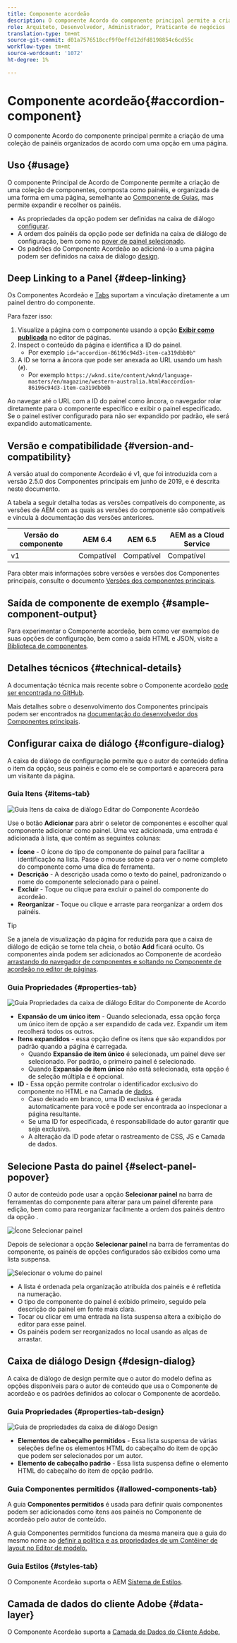 ```yaml
---
title: Componente acordeão
description: O componente Acordo do componente principal permite a criação de uma coleção de painéis organizados de acordo com uma opção em uma página.
role: Arquiteto, Desenvolvedor, Administrador, Praticante de negócios
translation-type: tm+mt
source-git-commit: d01a7576518ccf9f0effd12dfd8198854c6cd55c
workflow-type: tm+mt
source-wordcount: '1072'
ht-degree: 1%

---
```



# Componente acordeão{#accordion-component}

O componente Acordo do componente principal permite a criação de uma coleção de painéis organizados de acordo com uma opção em uma página.

## Uso {#usage}

O componente Principal de Acordo de Componente permite a criação de uma coleção de componentes, composta como painéis, e organizada de uma forma em uma página, semelhante ao [Componente de Guias](tabs.md), mas permite expandir e recolher os painéis.

* As propriedades da opção podem ser definidas na caixa de diálogo [configurar](#configure-dialog).
* A ordem dos painéis da opção pode ser definida na caixa de diálogo de configuração, bem como no [pover de painel selecionado](#select-panel-popover).
* Os padrões do Componente Acordeão ao adicioná-lo a uma página podem ser definidos na caixa de diálogo [design](#design-dialog).

## Deep Linking to a Panel {#deep-linking}

Os Componentes Acordeão e [Tabs](tabs.md) suportam a vinculação diretamente a um painel dentro do componente.

Para fazer isso:

1. Visualize a página com o componente usando a opção **[Exibir como publicada](https://docs.adobe.com/content/help/en/experience-manager-cloud-service/sites/authoring/fundamentals/editing-content.html#view-as-published)** no editor de páginas.
1. Inspect o conteúdo da página e identifica a ID do painel.
   * Por exemplo `id="accordion-86196c94d3-item-ca319dbb0b"`
1. A ID se torna a âncora que pode ser anexada ao URL usando um hash (`#`).
   * Por exemplo `https://wknd.site/content/wknd/language-masters/en/magazine/western-australia.html#accordion-86196c94d3-item-ca319dbb0b`

Ao navegar até o URL com a ID do painel como âncora, o navegador rolar diretamente para o componente específico e exibir o painel especificado. Se o painel estiver configurado para não ser expandido por padrão, ele será expandido automaticamente.

## Versão e compatibilidade {#version-and-compatibility}

A versão atual do componente Acordeão é v1, que foi introduzida com a versão 2.5.0 dos Componentes principais em junho de 2019, e é descrita neste documento.

A tabela a seguir detalha todas as versões compatíveis do componente, as versões de AEM com as quais as versões do componente são compatíveis e vincula à documentação das versões anteriores.

| Versão do componente | AEM 6.4 | AEM 6.5 | AEM as a Cloud Service |
|--- |--- |---|---|
| v1 | Compatível | Compatível | Compatível |

Para obter mais informações sobre versões e versões dos Componentes principais, consulte o documento [Versões dos componentes principais](/help/versions.md).

## Saída de componente de exemplo {#sample-component-output}

Para experimentar o Componente acordeão, bem como ver exemplos de suas opções de configuração, bem como a saída HTML e JSON, visite a [Biblioteca de componentes](https://adobe.com/go/aem_cmp_library_accordion).

## Detalhes técnicos {#technical-details}

A documentação técnica mais recente sobre o Componente acordeão [pode ser encontrada no GitHub](https://adobe.com/go/aem_cmp_tech_accordion_v1).

Mais detalhes sobre o desenvolvimento dos Componentes principais podem ser encontrados na [documentação do desenvolvedor dos Componentes principais](/help/developing/overview.md).

## Configurar caixa de diálogo {#configure-dialog}

A caixa de diálogo de configuração permite que o autor de conteúdo defina o item da opção, seus painéis e como ele se comportará e aparecerá para um visitante da página.

### Guia Itens {#items-tab}

![Guia Itens da caixa de diálogo Editar do Componente Acordeão](/help/assets/accordion-edit-items.png)

Use o botão **Adicionar** para abrir o seletor de componentes e escolher qual componente adicionar como painel. Uma vez adicionada, uma entrada é adicionada à lista, que contém as seguintes colunas:

* **Ícone**  - O ícone do tipo de componente do painel para facilitar a identificação na lista. Passe o mouse sobre o para ver o nome completo do componente como uma dica de ferramenta.
* **Descrição**  - A descrição usada como o texto do painel, padronizando o nome do componente selecionado para o painel.
* **Excluir**  - Toque ou clique para excluir o painel do componente do acordeão.
* **Reorganizar**  - Toque ou clique e arraste para reorganizar a ordem dos painéis.

>[!TIP]
>
>Se a janela de visualização da página for reduzida para que a caixa de diálogo de edição se torne tela cheia, o botão **Add** ficará oculto. Os componentes ainda podem ser adicionados ao Componente de acordeão [arrastando do navegador de componentes e soltando no Componente de acordeão no editor de páginas](https://helpx.adobe.com/experience-manager/6-5/sites/authoring/using/editing-content.html#InsertingaComponent).

### Guia Propriedades {#properties-tab}

![Guia Propriedades da caixa de diálogo Editar do Componente de Acordo](/help/assets/accordion-edit-properties.png)

* **Expansão de um único item**  - Quando selecionada, essa opção força um único item de opção a ser expandido de cada vez. Expandir um item recolherá todos os outros.
* **Itens expandidos**  - essa opção define os itens que são expandidos por padrão quando a página é carregada.
   * Quando **Expansão de item único** é selecionada, um painel deve ser selecionado. Por padrão, o primeiro painel é selecionado.
   * Quando **Expansão de item único** não está selecionada, esta opção é de seleção múltipla e é opcional.
* **ID**  - Essa opção permite controlar o identificador exclusivo do componente no HTML e na Camada de  [dados](/help/developing/data-layer/overview.md).
   * Caso deixado em branco, uma ID exclusiva é gerada automaticamente para você e pode ser encontrada ao inspecionar a página resultante.
   * Se uma ID for especificada, é responsabilidade do autor garantir que seja exclusiva.
   * A alteração da ID pode afetar o rastreamento de CSS, JS e Camada de dados.

## Selecione Pasta do painel {#select-panel-popover}

O autor de conteúdo pode usar a opção **Selecionar painel** na barra de ferramentas do componente para alterar para um painel diferente para edição, bem como para reorganizar facilmente a ordem dos painéis dentro da opção .

![Ícone Selecionar painel](/help/assets/select-panel-icon.png)

Depois de selecionar a opção **Selecionar painel** na barra de ferramentas do componente, os painéis de opções configurados são exibidos como uma lista suspensa.

![Selecionar o volume do painel](/help/assets/select-panel-popover.png)

* A lista é ordenada pela organização atribuída dos painéis e é refletida na numeração.
* O tipo de componente do painel é exibido primeiro, seguido pela descrição do painel em fonte mais clara.
* Tocar ou clicar em uma entrada na lista suspensa altera a exibição do editor para esse painel.
* Os painéis podem ser reorganizados no local usando as alças de arrastar.

## Caixa de diálogo Design {#design-dialog}

A caixa de diálogo de design permite que o autor do modelo defina as opções disponíveis para o autor de conteúdo que usa o Componente de acordeão e os padrões definidos ao colocar o Componente de acordeão.

### Guia Propriedades {#properties-tab-design}

![Guia de propriedades da caixa de diálogo Design](/help/assets/accordion-design-properties.png)

* **Elementos de cabeçalho permitidos**  - Essa lista suspensa de várias seleções define os elementos HTML do cabeçalho do item de opção que podem ser selecionados por um autor.
* **Elemento de cabeçalho padrão**  - Essa lista suspensa define o elemento HTML do cabeçalho do item de opção padrão.

### Guia Componentes permitidos {#allowed-components-tab}

A guia **Componentes permitidos** é usada para definir quais componentes podem ser adicionados como itens aos painéis no Componente de acordeão pelo autor de conteúdo.

A guia Componentes permitidos funciona da mesma maneira que a guia do mesmo nome ao [definir a política e as propriedades de um Contêiner de layout no Editor de modelo.](https://docs.adobe.com/content/help/en/experience-manager-cloud-service/sites/authoring/features/templates.html#editing-a-template-layout-template-author)

### Guia Estilos {#styles-tab}

O Componente Acordeão suporta o AEM [Sistema de Estilos](/help/get-started/authoring.md#component-styling).

## Camada de dados do cliente Adobe {#data-layer}

O Componente Acordeão suporta a [Camada de Dados do Cliente Adobe.](/help/developing/data-layer/overview.md)
